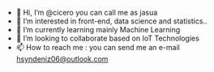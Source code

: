 - 👋 Hi, I’m @cicero you can call me as jasua 
- 👀 I’m interested in front-end, data science and statistics..
- 🌱 I’m currently learning mainly Machine Learning 
- 💞️ I’m looking to collaborate based on IoT Technologies
- 📫 How to reach me : you can send me an e-mail hsyndeniz06@outlook.com 

<!---
cicero06/cicero06 is a ✨ special ✨ repository because its `README.md` (this file) appears on your GitHub profile.
You can click the Preview link to take a look at your changes.
--->
